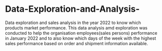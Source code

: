 # Data-Exploration-and-Analysis-
Data exploration and sales analysis in the year 2022 to know which products market performance.
This data analysis amd exploration was conducted to help the organisation employees(sales persons) performance in January 2022 and 
to also know which days of the week with the highest sales performance based on order and shipment information available.
